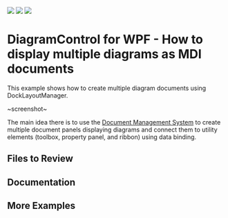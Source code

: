 <!-- default badges list -->
![](https://img.shields.io/endpoint?url=https://codecentral.devexpress.com/api/v1/VersionRange/642837868/22.2.6%2B)
[![](https://img.shields.io/badge/Open_in_DevExpress_Support_Center-FF7200?style=flat-square&logo=DevExpress&logoColor=white)](https://supportcenter.devexpress.com/ticket/details/T1167110)
[![](https://img.shields.io/badge/📖_How_to_use_DevExpress_Examples-e9f6fc?style=flat-square)](https://docs.devexpress.com/GeneralInformation/403183)
<!-- default badges end -->
# DiagramControl for WPF - How to display multiple diagrams as MDI documents

This example shows how to create multiple diagram documents using DockLayoutManager.

~screenshot~

The main idea there is to use the [Document Management System](https://docs.devexpress.com/WPF/18234/mvvm-framework/services/predefined-set/document-services/document-management-system) to create multiple document panels displaying diagrams and connect them to utility elements (toolbox, property panel, and ribbon) using data binding.

## Files to Review



## Documentation



## More Examples


